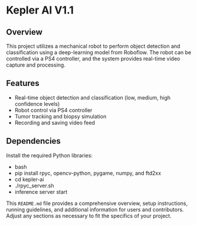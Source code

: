 # Kepler AI V1.1

## Overview

This project utilizes a mechanical robot to perform object detection and classification using a deep-learning model from Roboflow. The robot can be controlled via a PS4 controller, and the system provides real-time video capture and processing.

## Features

- Real-time object detection and classification (low, medium, high confidence levels)
- Robot control via PS4 controller
- Tumor tracking and biopsy simulation
- Recording and saving video feed


## Dependencies

Install the required Python libraries:
- bash
- pip install rpyc, opencv-python, pygame, numpy, and ftd2xx
- cd kepler-ai
- ./rpyc_server.sh
- inference server start


This `README.md` file provides a comprehensive overview, setup instructions, running guidelines, and additional information for users and contributors. Adjust any sections as necessary to fit the specifics of your project.

